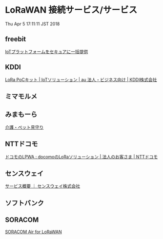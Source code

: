 LoRaWAN 接続サービス/サービス
=============================

Thu Apr  5 17:11:11 JST 2018

## freebit

[IoTプラットフォームをセキュアに一括提供](https://cloud.freebit.com/iot/)

## KDDI

[LoRa PoCキット | IoTソリューション | au 法人・ビジネス向け | KDDI株式会社](http://www.kddi.com/business/mobile/m2m-solution/lora-pockit/)

## ミマモルメ

## みまもーら

[介護・ペット見守り](http://www.mimamora.com/)

## NTTドコモ

[ドコモのLPWA : docomoのLoRaソリューション | 法人のお客さま | NTTドコモ](https://www.nttdocomo.co.jp/biz/special/iot/lpwa/lora/)

## センスウェイ

[サービス概要 ｜ センスウェイ株式会社](https://www.senseway.net/service/service-overview/)

## ソフトバンク

## SORACOM

[SORACOM Air for LoRaWAN](https://soracom.jp/services/air/lora/)

